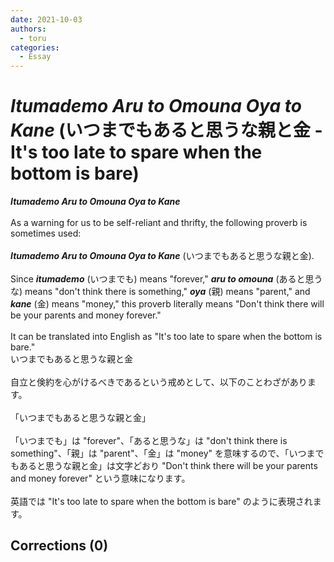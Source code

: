 ```yaml
---
date: 2021-10-03
authors:
  - toru
categories:
  - Essay
---
```


<h1 id="subject_show"><strong><em>Itumademo Aru to Omouna Oya to Kane</strong></em> (いつまでもあると思うな親と金 - It's too late to spare when the bottom is bare)</h1>
<div class="date" hidden>Oct 3, 2021 20:28</div>
<div id="post"><div id="body_show_ori">
<strong><em>Itumademo Aru to Omouna Oya to Kane</strong></em><br/><br/>As a warning for us to be self-reliant and thrifty, the following proverb is sometimes used:<br/><br/><strong><em>Itumademo Aru to Omouna Oya to Kane</em></strong> (いつまでもあると思うな親と金).<br/><br/>Since <strong><em>itumademo</em></strong> (いつまでも) means "forever," <strong><em>aru to omouna</em></strong> (あると思うな) means "don't think there is something," <strong><em>oya</em></strong> (親) means "parent," and <strong><em>kane</em></strong> (金) means "money," this proverb literally means "Don't think there will be your parents and money forever."<br/><br/>It can be translated into English as "It's too late to spare when the bottom is bare."
</div></div>

<!-- more -->

<div id="post_ja"><div id="body_show_mo">
いつまでもあると思うな親と金<br/><br/>自立と倹約を心がけるべきであるという戒めとして、以下のことわざがあります。<br/><br/>「いつまでもあると思うな親と金」<br/><br/>「いつまでも」は "forever"、「あると思うな」は "don't think there is something"、「親」は "parent"、「金」は "money" を意味するので、「いつまでもあると思うな親と金」は文字どおり "Don't think there will be your parents and money forever" という意味になります。<br/><br/> 英語では "It's too late to spare when the bottom is bare" のように表現されます。
</div></div>

## Corrections (0)
